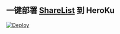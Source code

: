 ## 一键部署 [ShareList](https://github.com/reruin/sharelist) 到 HeroKu 

[![Deploy](https://www.herokucdn.com/deploy/button.png)](https://dashboard.heroku.com/new?template=https://github.com/snioer/shareoku/tree/next)
